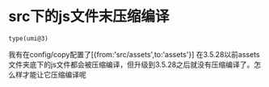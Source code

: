 # src下的js文件末压缩编译

`type(umi@3)`

我有在config/copy配置了[{from:'src/assets',to:'assets'}]
在3.5.28以前assets文件夹底下的js文件都会被压缩编译，但升级到3.5.28之后就没有压缩编译了。怎么样才能让它压缩编译呢
